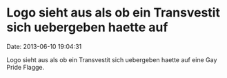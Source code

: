 Logo sieht aus als ob ein Transvestit sich uebergeben haette auf
================================================================

Date: 2013-06-10 19:04:31

Logo sieht aus als ob ein Transvestit sich uebergeben haette auf eine
Gay Pride Flagge.
